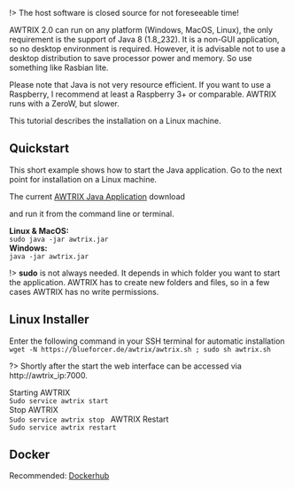 !> The host software is closed source for not foreseeable time!


AWTRIX 2.0 can run on any platform (Windows, MacOS, Linux), the only requirement is the support of Java 8 (1.8_232). It is a non-GUI application, so no desktop environment is required.  However, it is advisable not to use a desktop distribution to save processor power and memory. So use something like Rasbian lite.  

Please note that Java is not very resource efficient.
If you want to use a Raspberry, I recommend at least a Raspberry 3+ or comparable. AWTRIX runs with a ZeroW, but slower. 


This tutorial describes the installation on a Linux machine. 


## Quickstart
This short example shows how to start the Java application.
Go to the next point for installation on a Linux machine.

The current [AWTRIX Java Application](https://blueforcer.de/awtrix/stable/awtrix.jar)
 download

 and run it from the command line or terminal. 

**Linux & MacOS:**    
 `` sudo java -jar awtrix.jar ``      
 **Windows:**    
 ``java -jar awtrix.jar ``

!> **sudo** is not always needed. It depends in which folder you want to start the application. AWTRIX has to create new folders and files, so in a few cases AWTRIX has no write permissions.


## Linux Installer
Enter the following command in your SSH terminal for automatic installation  
 ``wget -N https://blueforcer.de/awtrix/awtrix.sh ; sudo sh awtrix.sh``

 
?> Shortly after the start the web interface can be accessed via http://awtrix_ip:7000.

Starting AWTRIX  
``Sudo service awtrix start``  
Stop AWTRIX  
 ``Sudo service awtrix stop ``
AWTRIX Restart  
``Sudo service awtrix restart`` 


## Docker
Recommended: [Dockerhub](https://hub.docker.com/r/whyet/awtrix2)